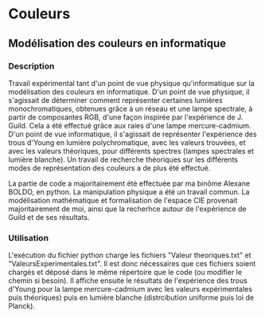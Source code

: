 # Couleurs
## Modélisation des couleurs en informatique
### Description
Travail expérimental tant d'un point de vue physique qu'informatique sur la modélisation des couleurs en informatique. D'un point de vue physique, il s'agissait de déterminer comment représenter certaines lumières monochromatiques, obtenues grâce à un réseau et une lampe spectrale, à partir de composantes RGB, d'une façon inspirée par l'expérience de J. Guild. Cela a été effectué grâce aux raies d'une lampe mercure-cadmium. D'un point de vue informatique, il s'agissait de représenter l'expérience des trous d'Young en lumière polychromatique, avec les valeurs trouvées, et avec les valeurs théoriques, pour différents spectres (lampes spectrales et lumière blanche). Un travail de recherche théoriques sur les différents modes de représentation des couleurs a de plus été effectué.

La partie de code a majoritairement été effectuée par ma binôme Alexane BOLDO, en python. La manipulation physique a été un travail commun. La modélisation mathématique et formalisation de l'espace CIE provenait majoritairement de moi, ainsi que la recherhce autour de l'expérience de Guild et de ses résultats.

### Utilisation
L'exécution du fichier python charge les fichiers "Valeur theoriques.txt" et "ValeursExperimentales.txt". Il est donc nécessaires que ces fichiers soient chargés et déposé dans le même répertoire que le code (ou modifier le chemin si besoin). Il affiche ensuite le résultats de l'expérience des trous d'Young pour la lampe mercure-cadmium avec les valeurs expérimentales puis théoriques) puis en lumière blanche (distrcibution uniforme puis loi de Planck).

